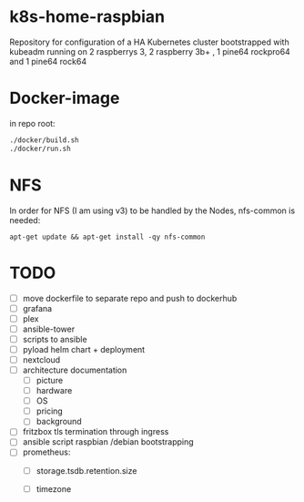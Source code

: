 # k8s-home-raspbian
Repository for configuration of a HA Kubernetes cluster bootstrapped with kubeadm running on 2 raspberrys 3, 2 raspberry 3b+ , 1 pine64 rockpro64 and 1 pine64 rock64

# Docker-image
in repo root:
```bash
./docker/build.sh 
./docker/run.sh
```

# NFS
In order for NFS (I am using v3) to be handled by the Nodes, nfs-common is needed:

`apt-get update && apt-get install -qy nfs-common`

# TODO 
* [ ] move dockerfile to separate repo and push to dockerhub
* [ ] grafana
* [ ] plex
* [ ] ansible-tower
* [ ] scripts to ansible
* [ ] pyload helm chart + deployment
* [ ] nextcloud
* [ ] architecture documentation
  * [ ] picture
  * [ ] hardware
  * [ ] OS
  * [ ] pricing
  * [ ] background
* [ ] fritzbox tls termination through ingress
* [ ] ansible script raspbian /debian bootstrapping
* [ ] prometheus:
  * [ ] storage.tsdb.retention.size
  * [ ] timezone

